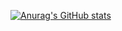 [![Anurag's GitHub stats](https://github-readme-stats.vercel.app/api?username=KSMASTERS)](https://github.com/anuraghazra/github-readme-stats)


